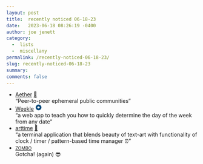 ```yaml
---
layout: post
title:  recently noticed 06-18-23
date:   2023-06-18 08:26:19 -0400
author: joe jenett
category:
  -  lists
  -  miscellany
permalink: /recently-noticed-06-18-23/
slug: recently-noticed-06-18-23
summary: 
comments: false
---
```

<ul class="links">
	<li><a title="Aether" href="https://getaether.net/">Aether</a> <a href="https://pinboard.in/u:basemaly">📌</a><br>“Peer-to-peer ephemeral public communities”</li>
	<li><a title="Weekle" href="https://benjoffe.com/weekle">Weekle</a> <a class="normaltext" title="source" href="https://news.ycombinator.com/user?id=benjoffe"><img src="/images/left-arrow.png" alt="" width="18"></a><br>“a web app to teach you how to quickly determine the day of the week from any date”</li>
	<li><a title="GitHub - poetaman/arttime" href="https://github.com/poetaman/arttime">arttime</a> <a href="https://pinboard.in/u:roger">📌</a><br>“a terminal application that blends beauty of text-art with functionality of clock / timer / pattern-based time manager ⏰”</li>
	<li><a title="ZOMBO" href="https://zombo.com/"><small>ZOMBO</small></a><br>Gotcha! (again) 😎</li>
</ul>
<a style="display:none;" href="https://brid.gy/publish/mastodon"><small>(cross-posted to mastodon)</small></a>